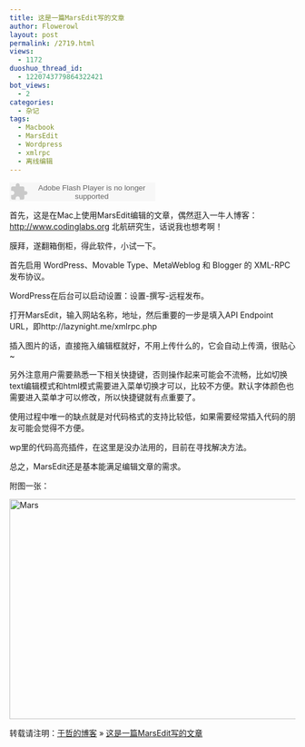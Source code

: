 ```yaml
---
title: 这是一篇MarsEdit写的文章
author: Flowerowl
layout: post
permalink: /2719.html
views:
  - 1172
duoshuo_thread_id:
  - 1220743779864322421
bot_views:
  - 2
categories:
  - 杂记
tags:
  - Macbook
  - MarsEdit
  - Wordpress
  - xmlrpc
  - 离线编辑
---
```

<embed src="http://www.xiami.com/widget/0_3297255/singlePlayer.swf" type="application/x-shockwave-flash" width="257" height="33" wmode="transparent" />


首先，这是在Mac上使用MarsEdit编辑的文章，偶然逛入一牛人博客：http://www.codinglabs.org 北航研究生，话说我也想考啊！

膜拜，遂翻箱倒柜，得此软件，小试一下。

首先启<label for="enable_xmlrpc">用 WordPress、Movable Type、MetaWeblog 和 Blogger 的 XML-RPC 发布协议。</label>

WordPress在后台可以启动设置：设置-撰写-远程发布。

打开MarsEdit，输入网站名称，地址，然后重要的一步是填入API Endpoint URL，即http://lazynight.me/xmlrpc.php

插入图片的话，直接拖入编辑框就好，不用上传什么的，它会自动上传滴，很贴心~

另外注意用户需要熟悉一下相关快捷键，否则操作起来可能会不流畅，比如切换text编辑模式和html模式需要进入菜单切换才可以，比较不方便。默认字体颜色也需要进入菜单才可以修改，所以快捷键就有点重要了。

使用过程中唯一的缺点就是对代码格式的支持比较低，如果需要经常插入代码的朋友可能会觉得不方便。

wp里的代码高亮插件，在这里是没办法用的，目前在寻找解决方法。

总之，MarsEdit还是基本能满足编辑文章的需求。

附图一张：

<img title="mars.gif" src="http://lazynight.me/wp-content/uploads/2012/11/mars.gif" alt="Mars" width="600" height="388" border="0" />

转载请注明：[于哲的博客][1] &raquo; [这是一篇MarsEdit写的文章][2]

 [1]: http://localhost/wordpress
 [2]: http://localhost/wordpress/2719.html